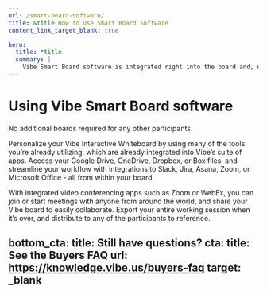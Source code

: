```yaml
---
url: /smart-board-software/
title: &title How to Use Smart Board Software
content_link_target_blank: true

hero:
  title: *title
  summary: |
    Vibe Smart Board software is integrated right into the board and, unlike other digital smart boards, doesn’t require extra costs or membership fees. Our collaboration software allows you to work however and wherever you need. It gives you the freedom to communicate and create with your team, conduct training sessions, or present to clients.
---
```

# Using Vibe Smart Board software

No additional boards required for any other participants.

Personalize your Vibe Interactive Whiteboard by using many of the tools you’re already utilizing, which are already integrated into Vibe’s suite of apps. Access your Google Drive, OneDrive, Dropbox, or Box files, and streamline your workflow with integrations to Slack, Jira, Asana, Zoom, or Microsoft Office - all from within your board.

With integrated video conferencing apps such as Zoom or WebEx, you can join or start meetings with anyone from around the world, and share your Vibe board to easily collaborate. Export your entire working session when it’s over, and distribute to any of the participants to reference.

bottom_cta:
  title: Still have questions?
  cta:
    title: See the Buyers FAQ
    url: https://knowledge.vibe.us/buyers-faq
    target: _blank
---
